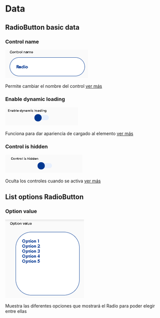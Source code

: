# Data

## RadioButton basic data

### **Control name**

![](../../../.gitbook/assets/image%20%28233%29.png)

Permite cambiar el nombre del control [ver más](https://docs.apphive.io/global-functions/data/control-name)

### Enable dynamic loading

![](../../../.gitbook/assets/image%20%28151%29.png)

Funciona para dar apariencia de cargado al elemento [ver más](https://docs.apphive.io/global-functions/data/enable-dynamic-loading)

### Control is hidden

![](../../../.gitbook/assets/image%20%28150%29.png)

Oculta los controles cuando se activa [ver más](https://docs.apphive.io/global-functions/data/control-is-hidden)

## List options RadioButton

### Option value

![](../../../.gitbook/assets/image%20%28255%29.png)

Muestra las diferentes opciones que mostrará el Radio para poder elegir entre ellas

